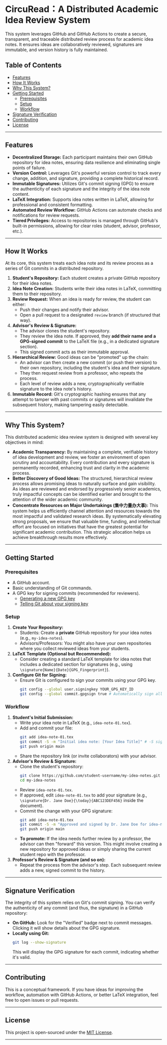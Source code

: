 # CircuRead：A Distributed Academic Idea Review System

This system leverages GitHub and GitHub Actions to create a secure, transparent, and traceable distributed review process for academic idea notes. It ensures ideas are collaboratively reviewed, signatures are immutable, and version history is fully maintained.

## Table of Contents

  * [Features](https://www.google.com/search?q=%23features)
  * [How It Works](https://www.google.com/search?q=%23how-it-works)
  * [Why This System?](https://www.google.com/search?q=%23why-this-system)
  * [Getting Started](https://www.google.com/search?q=%23getting-started)
      * [Prerequisites](https://www.google.com/search?q=%23prerequisites)
      * [Setup](https://www.google.com/search?q=%23setup)
      * [Workflow](https://www.google.com/search?q=%23workflow)
  * [Signature Verification](https://www.google.com/search?q=%23signature-verification)
  * [Contributing](https://www.google.com/search?q=%23contributing)
  * [License](https://www.google.com/search?q=%23license)

-----

## Features

  * **Decentralized Storage:** Each participant maintains their own GitHub repository for idea notes, ensuring data resilience and eliminating single points of failure.
  * **Version Control:** Leverages Git's powerful version control to track every change, addition, and signature, providing a complete historical record.
  * **Immutable Signatures:** Utilizes Git's commit signing (GPG) to ensure the authenticity of each signature and the integrity of the idea note content.
  * **LaTeX Integration:** Supports idea notes written in LaTeX, allowing for professional and consistent formatting.
  * **Automated Review Workflow:** GitHub Actions can automate checks and notifications for review requests.
  * **Tiered Privileges:** Access to repositories is managed through GitHub's built-in permissions, allowing for clear roles (student, advisor, professor, etc.).

-----

## How It Works

At its core, this system treats each idea note and its review process as a series of Git commits in a distributed repository.

1.  **Student's Repository:** Each student creates a private GitHub repository for their idea notes.
2.  **Idea Note Creation:** Students write their idea notes in LaTeX, committing them to their repository.
3.  **Review Request:** When an idea is ready for review, the student can either:
      * Push their changes and notify their advisor.
      * Open a pull request to a designated `review` branch (if structured that way).
4.  **Advisor's Review & Signature:**
      * The advisor clones the student's repository.
      * They review the idea note. If approved, they **add their name and a GPG-signed commit** to the LaTeX file (e.g., in a dedicated signature section).
      * This signed commit acts as their immutable approval.
5.  **Hierarchical Review:** Good ideas can be "promoted" up the chain:
      * An advisor can then create a new commit (or push their version) to their own repository, including the student's idea and their signature.
      * They then request review from a professor, who repeats the process.
      * Each level of review adds a new, cryptographically verifiable signature to the idea note's history.
6.  **Immutable Record:** Git's cryptographic hashing ensures that any attempt to tamper with past commits or signatures will invalidate the subsequent history, making tampering easily detectable.

-----

## Why This System?

This distributed academic idea review system is designed with several key objectives in mind:

  * **Academic Transparency:** By maintaining a complete, verifiable history of idea development and review, we foster an environment of open scrutiny and accountability. Every contribution and every signature is permanently recorded, enhancing trust and clarity in the academic process.
  * **Better Discovery of Good Ideas:** The structured, hierarchical review process allows promising ideas to naturally surface and gain visibility. As ideas are reviewed and endorsed by progressively senior academics, truly impactful concepts can be identified earlier and brought to the attention of the wider academic community.
  * **Concentrate Resources on Major Undertakings (集中力量办大事):** This system helps us efficiently channel attention and resources towards the most impactful and validated research ideas. By systematically elevating strong proposals, we ensure that valuable time, funding, and intellectual effort are focused on initiatives that have the greatest potential for significant academic contribution. This strategic allocation helps us achieve breakthrough results more effectively.

-----

## Getting Started

### Prerequisites

  * A GitHub account.
  * Basic understanding of Git commands.
  * A GPG key for signing commits (recommended for reviewers).
      * [Generating a new GPG key](https://docs.github.com/en/authentication/managing-commit-signature-verification/generating-a-new-gpg-key)
      * [Telling Git about your signing key](https://docs.github.com/en/authentication/managing-commit-signature-verification/telling-git-about-your-signing-key)

### Setup

1.  **Create Your Repository:**
      * Students: Create a **private** GitHub repository for your idea notes (e.g., `my-idea-notes`).
      * Advisors/Professors: You might also have your own repositories where you collect reviewed ideas from your students.
2.  **LaTeX Template (Optional but Recommended):**
      * Consider creating a standard LaTeX template for idea notes that includes a dedicated section for signatures (e.g., using `\signature{Name}{Date}{GPG_Fingerprint}`).
3.  **Configure Git for Signing:**
      * Ensure Git is configured to sign your commits using your GPG key.
        ```bash
        git config --global user.signingkey YOUR_GPG_KEY_ID
        git config --global commit.gpgsign true # Automatically sign all commits
        ```

### Workflow

1.  **Student's Initial Submission:**
      * Write your idea note in LaTeX (e.g., `idea-note-01.tex`).
      * Add and commit your file:
        ```bash
        git add idea-note-01.tex
        git commit -S -m "Initial idea note: [Your Idea Title]" # -S signs the commit
        git push origin main
        ```
      * Share the repository link (or invite collaborators) with your advisor.
2.  **Advisor's Review & Signature:**
      * Clone the student's repository:
        ```bash
        git clone https://github.com/student-username/my-idea-notes.git
        cd my-idea-notes
        ```
      * Review `idea-note-01.tex`.
      * If approved, edit `idea-note-01.tex` to add your signature (e.g., `\signature{Dr. Jane Doe}{\today}{ABC123DEF456}` inside the document).
      * Commit the change with your GPG signature:
        ```bash
        git add idea-note-01.tex
        git commit -S -m "Approved and signed by Dr. Jane Doe for idea-note-01"
        git push origin main
        ```
      * **To promote:** If the idea needs further review by a professor, the advisor can then "forward" this version. This might involve creating a new repository for approved ideas or simply sharing the current student repo with the professor.
3.  **Professor's Review & Signature (and so on):**
      * Repeat the process from the advisor's step. Each subsequent review adds a new, signed commit to the history.

-----

## Signature Verification

The integrity of this system relies on Git's commit signing. You can verify the authenticity of any commit (and thus, the signature) in a GitHub repository:

  * **On GitHub:** Look for the "Verified" badge next to commit messages. Clicking it will show details about the GPG signature.
  * **Locally using Git:**
    ```bash
    git log --show-signature
    ```
    This will display the GPG signature for each commit, indicating whether it's valid.

-----

## Contributing

This is a conceptual framework. If you have ideas for improving the workflow, automation with GitHub Actions, or better LaTeX integration, feel free to open issues or pull requests.

-----

## License

This project is open-sourced under the [MIT License](https://www.google.com/search?q=LICENSE).

-----
